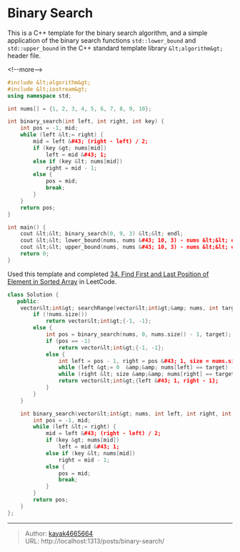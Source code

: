 # Binary Search


This is a C&#43;&#43; template for the binary search algorithm, and a simple application of the binary search functions `std::lower_bound` and `std::upper_bound` in the C&#43;&#43; standard template library `&lt;algorithm&gt;` header file.

&lt;!--more--&gt;

```cpp
#include &lt;algorithm&gt;
#include &lt;iostream&gt;
using namespace std;

int nums[] = {1, 2, 3, 4, 5, 6, 7, 8, 9, 10};

int binary_search(int left, int right, int key) {
    int pos = -1, mid;
    while (left &lt;= right) {
        mid = left &#43; (right - left) / 2;
        if (key &gt; nums[mid])
            left = mid &#43; 1;
        else if (key &lt; nums[mid])
            right = mid - 1;
        else {
            pos = mid;
            break;
        }
    }
    return pos;
}

int main() {
    cout &lt;&lt; binary_search(0, 9, 3) &lt;&lt; endl;                  // 2
    cout &lt;&lt; lower_bound(nums, nums &#43; 10, 3) - nums &lt;&lt; endl;  // 2, &gt;= 3
    cout &lt;&lt; upper_bound(nums, nums &#43; 10, 3) - nums &lt;&lt; endl;  // 3, &gt; 3
    return 0;
}
```

Used this template and completed [34. Find First and Last Position of Element in Sorted Array](https://leetcode.com/problems/find-first-and-last-position-of-element-in-sorted-array/description/) in LeetCode.

```cpp
class Solution {
   public:
    vector&lt;int&gt; searchRange(vector&lt;int&gt;&amp; nums, int target) {
        if (!nums.size())
            return vector&lt;int&gt;{-1, -1};
        else {
            int pos = binary_search(nums, 0, nums.size() - 1, target);
            if (pos == -1)
                return vector&lt;int&gt;{-1, -1};
            else {
                int left = pos - 1, right = pos &#43; 1, size = nums.size();
                while (left &gt;= 0  &amp;&amp; nums[left] == target) --left;
                while (right &lt; size &amp;&amp; nums[right] == target) &#43;&#43;right;
                return vector&lt;int&gt;{left &#43; 1, right - 1};
            }
        }
    }

    int binary_search(vector&lt;int&gt; nums, int left, int right, int key) {
        int pos = -1, mid;
        while (left &lt;= right) {
            mid = left &#43; (right - left) / 2;
            if (key &gt; nums[mid])
                left = mid &#43; 1;
            else if (key &lt; nums[mid])
                right = mid - 1;
            else {
                pos = mid;
                break;
            }
        }
        return pos;
    }
};
```


---

> Author: [kayak4665664](https://github.com/kayak4665664)  
> URL: http://localhost:1313/posts/binary-search/  

